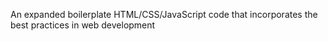 An expanded boilerplate HTML/CSS/JavaScript code that incorporates the best practices in web development
